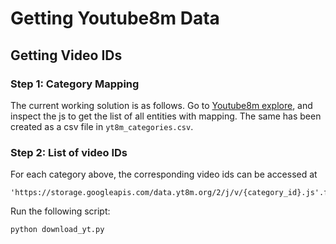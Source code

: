 # Getting Youtube8m Data

## Getting Video IDs

### Step 1: Category Mapping

The current working solution is as follows. Go to [Youtube8m explore](https://research.google.com/youtube8m/explore.html), and inspect the js to get the list of all entities with mapping. The same has been created as a csv file in `yt8m_categories.csv`.

### Step 2: List of video IDs

For each category above, the corresponding video ids can be accessed at

    'https://storage.googleapis.com/data.yt8m.org/2/j/v/{category_id}.js'.format(category_id)

Run the following script:

    python download_yt.py
